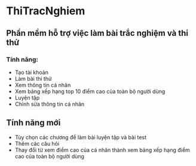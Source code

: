# ThiTracNghiem
 ## Phần mềm hỗ trợ việc làm bài trắc nghiệm và thi thử
 ### Tính năng:
 - Tạo tài khoản
 - Làm bài thi thử
 - Xem thông tin cá nhân
 - Xem bảng xếp hạng top 10 điểm cao của toàn bộ người dùng
 - Luyện tập
 - Chỉnh sửa thông tin cá nhân
## Tính năng mới
- Tùy chọn các chương để làm bài luyện tập và bài test
- Thêm các câu hỏi
- Thay đổi từ xem điểm cao của cá nhân thành xem bảng xếp hạng điểm cao của toàn bộ người dùng
